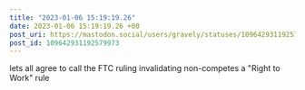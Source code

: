 ```yaml
---
title: "2023-01-06 15:19:19.26"
date: 2023-01-06 15:19:19.26 +00
post_uri: https://mastodon.social/users/gravely/statuses/109642931192579973
post_id: 109642931192579973
---
```

lets all agree to call the FTC ruling invalidating non-competes a "Right to Work" rule


